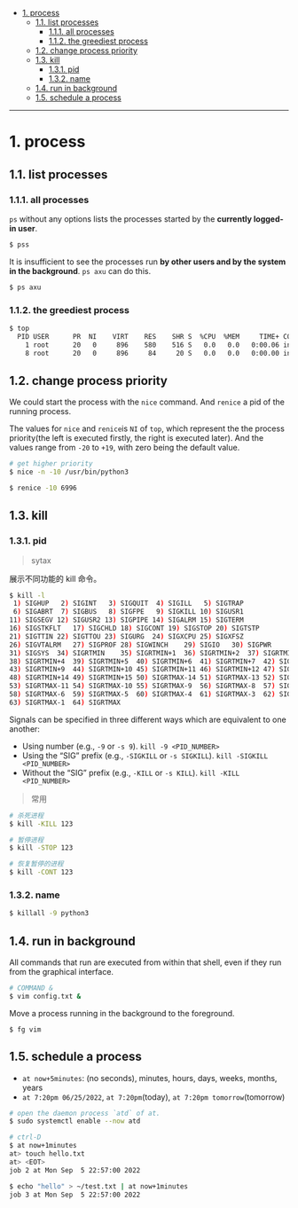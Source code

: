 - [1. process](#1-process)
  - [1.1. list processes](#11-list-processes)
    - [1.1.1. all processes](#111-all-processes)
    - [1.1.2. the greediest process](#112-the-greediest-process)
  - [1.2. change process priority](#12-change-process-priority)
  - [1.3. kill](#13-kill)
    - [1.3.1. pid](#131-pid)
    - [1.3.2. name](#132-name)
  - [1.4. run in background](#14-run-in-background)
  - [1.5. schedule a process](#15-schedule-a-process)
---
# 1. process
## 1.1. list processes
### 1.1.1. all processes

`ps` without any options lists the processes started by the **currently logged-in user**. 

```bash
$ pss
```

It is insufficient to see the processes run **by other users and by the system in the background**. `ps axu` can do this.

```bash
$ ps axu
```

### 1.1.2. the greediest process
```bash
$ top
  PID USER      PR  NI    VIRT    RES    SHR S  %CPU  %MEM     TIME+ COMMAND
    1 root      20   0     896    580    516 S   0.0   0.0   0:00.06 init
    8 root      20   0     896     84     20 S   0.0   0.0   0:00.00 init
```

## 1.2. change process priority

We could start the process with the `nice` command. And `renice` a pid of the running process.

The values for `nice` and `renice`is `NI` of `top`, which represent the the process priority(the left is executed firstly, the right is executed later). And the values range from `-20` to `+19`, with zero being the default value.
```bash
# get higher priority
$ nice -n -10 /usr/bin/python3

$ renice -10 6996
```

## 1.3. kill
### 1.3.1. pid

> sytax

展示不同功能的 kill 命令。
```bash
$ kill -l
 1) SIGHUP	 2) SIGINT	 3) SIGQUIT	 4) SIGILL	 5) SIGTRAP
 6) SIGABRT	 7) SIGBUS	 8) SIGFPE	 9) SIGKILL	10) SIGUSR1
11) SIGSEGV	12) SIGUSR2	13) SIGPIPE	14) SIGALRM	15) SIGTERM
16) SIGSTKFLT	17) SIGCHLD	18) SIGCONT	19) SIGSTOP	20) SIGTSTP
21) SIGTTIN	22) SIGTTOU	23) SIGURG	24) SIGXCPU	25) SIGXFSZ
26) SIGVTALRM	27) SIGPROF	28) SIGWINCH	29) SIGIO	30) SIGPWR
31) SIGSYS	34) SIGRTMIN	35) SIGRTMIN+1	36) SIGRTMIN+2	37) SIGRTMIN+3
38) SIGRTMIN+4	39) SIGRTMIN+5	40) SIGRTMIN+6	41) SIGRTMIN+7	42) SIGRTMIN+8
43) SIGRTMIN+9	44) SIGRTMIN+10	45) SIGRTMIN+11	46) SIGRTMIN+12	47) SIGRTMIN+13
48) SIGRTMIN+14	49) SIGRTMIN+15	50) SIGRTMAX-14	51) SIGRTMAX-13	52) SIGRTMAX-12
53) SIGRTMAX-11	54) SIGRTMAX-10	55) SIGRTMAX-9	56) SIGRTMAX-8	57) SIGRTMAX-7
58) SIGRTMAX-6	59) SIGRTMAX-5	60) SIGRTMAX-4	61) SIGRTMAX-3	62) SIGRTMAX-2
63) SIGRTMAX-1	64) SIGRTMAX	
```


Signals can be specified in three different ways which are equivalent to one another:
- Using number (e.g., `-9` or `-s 9`).
  `kill -9 <PID_NUMBER>`
- Using the “SIG” prefix (e.g., `-SIGKILL` or `-s SIGKILL`).
  `kill -SIGKILL <PID_NUMBER>`
- Without the “SIG” prefix (e.g., `-KILL` or `-s KILL`).
  `kill -KILL <PID_NUMBER>`

> 常用

```bash
# 杀死进程
$ kill -KILL 123

# 暂停进程
$ kill -STOP 123

# 恢复暂停的进程
$ kill -CONT 123
```
### 1.3.2. name
```bash
$ killall -9 python3
```

## 1.4. run in background

All commands that run are executed from within that shell, even if they run from the graphical interface.
```bash
# COMMAND & 
$ vim config.txt &
```
Move a process running in the background to the foreground.
```
$ fg vim
``` 

## 1.5. schedule a process

- `at now+5minutes`: (no seconds), minutes, hours, days, weeks, months, years
- `at 7:20pm 06/25/2022`, `at 7:20pm`(today), `at 7:20pm tomorrow`(tomorrow)
```bash
# open the daemon process `atd` of at.
$ sudo systemctl enable --now atd

# ctrl-D
$ at now+1minutes
at> touch hello.txt
at> <EOT>
job 2 at Mon Sep  5 22:57:00 2022

$ echo "hello" > ~/test.txt | at now+1minutes
job 3 at Mon Sep  5 22:57:00 2022
```